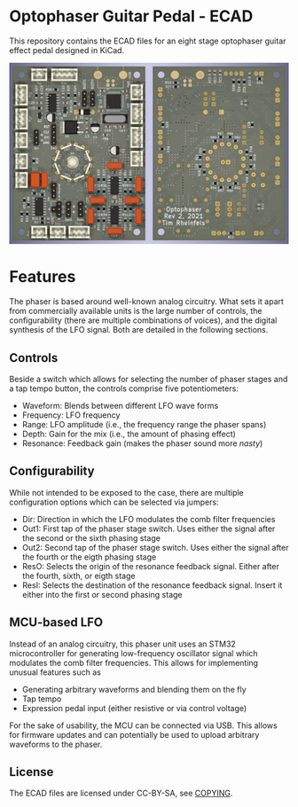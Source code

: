 # Optophaser Guitar Pedal - ECAD

This repository contains the ECAD files for an eight stage optophaser guitar effect pedal designed in KiCad.

![Render view of the PCB](images/render.jpg)


# Features

The phaser is based around well-known analog circuitry. What sets it apart from commercially available units is the large number of controls, the configurability (there are multiple combinations of voices), and the digital synthesis of the LFO signal. Both are detailed in the following sections.


## Controls

Beside a switch which allows for selecting the number of phaser stages and a tap tempo button, the controls comprise five potentiometers:

- Waveform: Blends between different LFO wave forms
- Frequency: LFO frequency
- Range: LFO amplitude (i.e., the frequency range the phaser spans)
- Depth: Gain for the mix (i.e., the amount of phasing effect)
- Resonance: Feedback gain (makes the phaser sound more *nasty*)


## Configurability

While not intended to be exposed to the case, there are multiple configuration options which can be selected via jumpers:

- Dir: Direction in which the LFO modulates the comb filter frequencies
- Out1: First tap of the phaser stage switch. Uses either the signal after the second or the sixth phasing stage
- Out2: Second tap of the phaser stage switch. Uses either the signal after the fourth or the eigth phasing stage
- ResO: Selects the origin of the resonance feedback signal. Either after the fourth, sixth, or eigth stage
- ResI: Selects the destination of the resonance feedback signal. Insert it either into the first or second phasing stage


## MCU-based LFO

Instead of an analog circuitry, this phaser unit uses an STM32 microcontroller for generating low-frequency oscillator signal which modulates the comb filter frequencies. This allows for implementing unusual features such as

- Generating arbitrary waveforms and blending them on the fly
- Tap tempo
- Expression pedal input (either resistive or via control voltage)

For the sake of usability, the MCU can be connected via USB. This allows for firmware updates and can potentially be used to upload arbitrary waveforms to the phaser.


## License

The ECAD files are licensed under CC-BY-SA, see [COPYING](COPYING).
